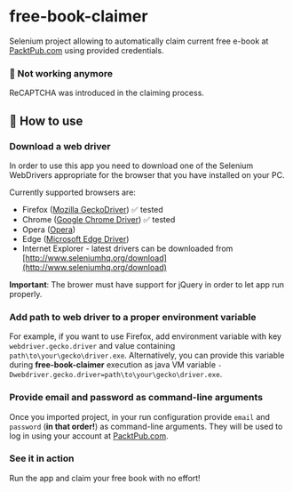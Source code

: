 # free-book-claimer
Selenium project allowing to automatically claim current free e-book at [PacktPub.com](https://www.packtpub.com/) using provided credentials.

### :no_entry_sign: Not working anymore
ReCAPTCHA was introduced in the claiming process.

## :notebook: How to use

### Download a web driver
In order to use this app you need to download one of the Selenium WebDrivers appropriate for the browser that you have installed on your PC.

Currently supported browsers are:
* Firefox ([Mozilla GeckoDriver](https://github.com/mozilla/geckodriver/releases)) :white_check_mark: tested
* Chrome ([Google Chrome Driver](https://sites.google.com/a/chromium.org/chromedriver)) :white_check_mark: tested
* Opera ([Opera](http://choice.opera.com/developer/tools/operadriver))
* Edge ([Microsoft Edge Driver](https://developer.microsoft.com/en-us/microsoft-edge/tools/webdriver/))
* Internet Explorer - latest drivers can be downloaded from [http://www.seleniumhq.org/download](http://www.seleniumhq.org/download)

**Important**: The brower must have support for jQuery in order to let app run properly.

### Add path to web driver to a proper environment variable
For example, if you want to use Firefox, add environment variable with key `webdriver.gecko.driver` and value containing `path\to\your\gecko\driver.exe`. Alternatively, you can provide this variable during **free-book-claimer** execution as java VM variable `-Dwebdriver.gecko.driver=path\to\your\gecko\driver.exe`.

### Provide email and password as command-line arguments
Once you imported project, in your run configuration provide `email` and `password` (**in that order!**) as command-line arguments. They will be used to log in using your account at [PacktPub.com](https://www.packtpub.com/).

### See it in action
Run the app and claim your free book with no effort!
